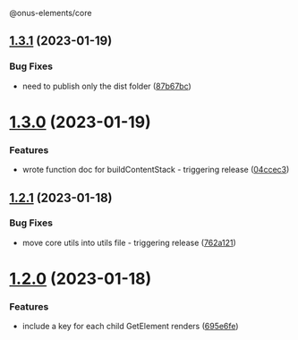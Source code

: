 @onus-elements/core

## [1.3.1](https://github.com/jakerichan/onus-elements/compare/@onus-elements/core-v1.3.0...@onus-elements/core-v1.3.1) (2023-01-19)


### Bug Fixes

* need to publish only the dist folder ([87b67bc](https://github.com/jakerichan/onus-elements/commit/87b67bc5368d5ce20e87a20967def61ab428f156))

# [1.3.0](https://github.com/jakerichan/onus-elements/compare/@onus-elements/core-v1.2.1...@onus-elements/core-v1.3.0) (2023-01-19)


### Features

* wrote function doc for buildContentStack - triggering release ([04ccec3](https://github.com/jakerichan/onus-elements/commit/04ccec3bf9d8911edf6036346bcff74e1d7ec670))

## [1.2.1](https://github.com/jakerichan/onus-elements/compare/@onus-elements/core-v1.2.0...@onus-elements/core-v1.2.1) (2023-01-18)


### Bug Fixes

* move core utils into utils file - triggering release ([762a121](https://github.com/jakerichan/onus-elements/commit/762a12177b5c1d943a5c3dbe52543beb56b2f8e5))

# [1.2.0](https://github.com/jakerichan/onus-elements/compare/@onus-elements/core-v1.1.0...@onus-elements/core-v1.2.0) (2023-01-18)


### Features

* include a key for each child GetElement renders ([695e6fe](https://github.com/jakerichan/onus-elements/commit/695e6fed41bb0b99bc77013a8ace1de3061d6a77))
